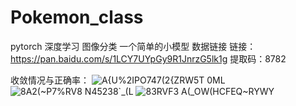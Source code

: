 # Pokemon_class
pytorch 深度学习 图像分类 
一个简单的小模型
数据链接
链接：https://pan.baidu.com/s/1LCY7UYpGy9R1JnrzG5lk1g 
提取码：8782

收敛情况与正确率：
![A{U%2IPO747(2{ZRW5T 0ML](https://user-images.githubusercontent.com/93426867/173814528-bd1d7823-f813-4211-bbd1-38c5a313b411.png)
![8A2(~P7%RV8 N45238`_(L](https://user-images.githubusercontent.com/93426867/173814392-1bc69b58-6892-46a8-b87b-6b71974ebbf8.png)
![83RVF3 A(_OW(HCFEQ~RYWY](https://user-images.githubusercontent.com/93426867/173814605-f67954c8-7596-40bd-8c5a-b6f8951e58aa.png)

